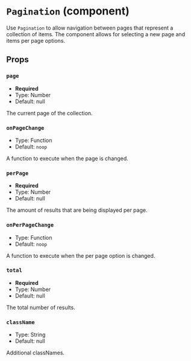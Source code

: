 `Pagination` (component)
========================

Use `Pagination` to allow navigation between pages that represent a collection of items.
The component allows for selecting a new page and items per page options.

Props
-----

### `page`

- **Required**
- Type: Number
- Default: null


The current page of the collection.


### `onPageChange`

- Type: Function
- Default: `noop`


A function to execute when the page is changed.


### `perPage`

- **Required**
- Type: Number
- Default: null


The amount of results that are being displayed per page.


### `onPerPageChange`

- Type: Function
- Default: `noop`


A function to execute when the per page option is changed.


### `total`

- **Required**
- Type: Number
- Default: null


The total number of results.


### `className`

- Type: String
- Default: null


Additional classNames.

